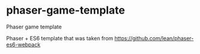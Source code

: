 # phaser-game-template
Phaser game template


Phaser + ES6 template that was taken from https://github.com/lean/phaser-es6-webpack
